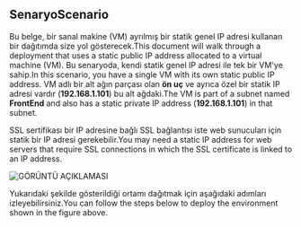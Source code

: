 ## <a name="scenario"></a><span data-ttu-id="f6936-101">Senaryo</span><span class="sxs-lookup"><span data-stu-id="f6936-101">Scenario</span></span>
<span data-ttu-id="f6936-102">Bu belge, bir sanal makine (VM) ayrılmış bir statik genel IP adresi kullanan bir dağıtımda size yol gösterecek.</span><span class="sxs-lookup"><span data-stu-id="f6936-102">This document will walk through a deployment that uses a static public IP address allocated to a virtual machine (VM).</span></span> <span data-ttu-id="f6936-103">Bu senaryoda, kendi statik genel IP adresi ile tek bir VM'ye sahip.</span><span class="sxs-lookup"><span data-stu-id="f6936-103">In this scenario, you have a single VM with its own static public IP address.</span></span> <span data-ttu-id="f6936-104">VM adlı bir alt ağın parçası olan **ön uç** ve ayrıca özel bir statik IP adresi vardır (**192.168.1.101**) bu alt ağdaki.</span><span class="sxs-lookup"><span data-stu-id="f6936-104">The VM is part of a subnet named **FrontEnd** and also has a static private IP address (**192.168.1.101**) in that subnet.</span></span>

<span data-ttu-id="f6936-105">SSL sertifikası bir IP adresine bağlı SSL bağlantısı iste web sunucuları için statik bir IP adresi gerekebilir.</span><span class="sxs-lookup"><span data-stu-id="f6936-105">You may need a static IP address for web servers that require SSL connections in which the SSL certificate is linked to an IP address.</span></span> 

![GÖRÜNTÜ AÇIKLAMASI](./media/virtual-network-deploy-static-pip-scenario-include/figure1.png)

<span data-ttu-id="f6936-107">Yukarıdaki şekilde gösterildiği ortamı dağıtmak için aşağıdaki adımları izleyebilirsiniz.</span><span class="sxs-lookup"><span data-stu-id="f6936-107">You can follow the steps below to deploy the environment shown in the figure above.</span></span>

